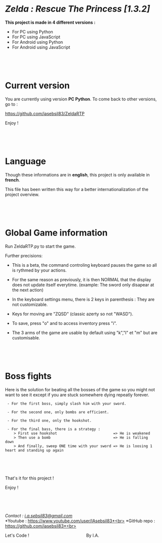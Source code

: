 # ***Zelda : Rescue The Princess [1.3.2]***

**This project is made in 4 different versions :**
 - For PC using Python
 - For PC using JavaScript
 - For Android using Python
 - For Android using JavaScript

&nbsp;

&nbsp;


# Current version

You are currently using version **PC Python**.
To come back to other versions, go to :

https://github.com/iasebsil83/ZeldaRTP

Enjoy !

&nbsp;

&nbsp;


# Language

Though these informations are in **english**, this project is only available in **french**.

This file has been written this way for a better internationalization of the project overview.

&nbsp;

&nbsp;


# Global Game information

Run ZeldaRTP.py to start the game.

Further precisions:

 - This is a beta, the command controling keyboard pauses the game so all is rythmed by your actions.

 - For the same reason as previously, it is then NORMAL that the display does not update itself everytime.
   (example: The sword only disapear at the next action)

 - In the keyboard settings menu, there is 2 keys in parenthesis : They are not customizable.

 - Keys for moving are "ZQSD" (classic azerty so not "WASD").

 - To save, press "o" and to access inventory press "i".

 - The 3 arms of the game are usable by default using "k","l" et "m" but are customisable.

&nbsp;

&nbsp;


# Boss fights

Here is the solution for beating all the bosses of the game so you might not want to see it except if you are stuck somewhere dying repeatly forever.
```
 - For the first boss, simply slash him with your sword.

 - For the second one, only bombs are efficient.

 - For the third one, only the hookshot.

 - For the final bass, there is a strategy :
    > First use hookshot                          => He is weakened
    > Then use a bomb                             => He is falling down
    > And finally, sweep ONE time with your sword => He is loosing 1 heart and standing up again
```

&nbsp;

&nbsp;

That's it for this project !

Enjoy !

&nbsp;

&nbsp;


*Contact     : i.a.sebsil83@gmail.com*<br>
*Youtube     : https://www.youtube.com/user/IAsebsil83*<br>
*GitHub repo : https://github.com/iasebsil83*<br>

Let's Code ! &nbsp;&nbsp;&nbsp;&nbsp;&nbsp;&nbsp;&nbsp;
&nbsp;&nbsp;&nbsp;&nbsp;&nbsp;&nbsp;&nbsp;&nbsp;&nbsp;
&nbsp;&nbsp;&nbsp;&nbsp;&nbsp;&nbsp;&nbsp;&nbsp;&nbsp;
&nbsp;&nbsp;&nbsp;&nbsp;&nbsp;&nbsp;&nbsp;&nbsp;&nbsp;
&nbsp;&nbsp;&nbsp;&nbsp;&nbsp;&nbsp;&nbsp;&nbsp;&nbsp;By I.A.

